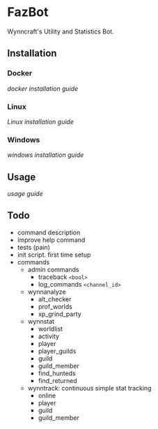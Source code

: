 # FazBot
Wynncraft's Utility and Statistics Bot.


## Installation
### Docker
*docker installation guide*
### Linux
*Linux installation guide*
### Windows
*windows installation guide*

## Usage
*usage guide*

## Todo
- command description
- improve help command
- tests (pain)
- init script. first time setup
- commands
  - admin commands
    - traceback `<bool>`
    - log_commands `<channel_id>`
  - wynnanalyze
    - alt_checker
    - prof_worlds
    - xp_grind_party
  - wynnstat
    - worldlist
    - activity
    - player
    - player_guilds
    - guild
    - guild_member
    - find_hunteds
    - find_returned
  - wynntrack: continuous simple stat tracking
    - online
    - player
    - guild
    - guild_member
